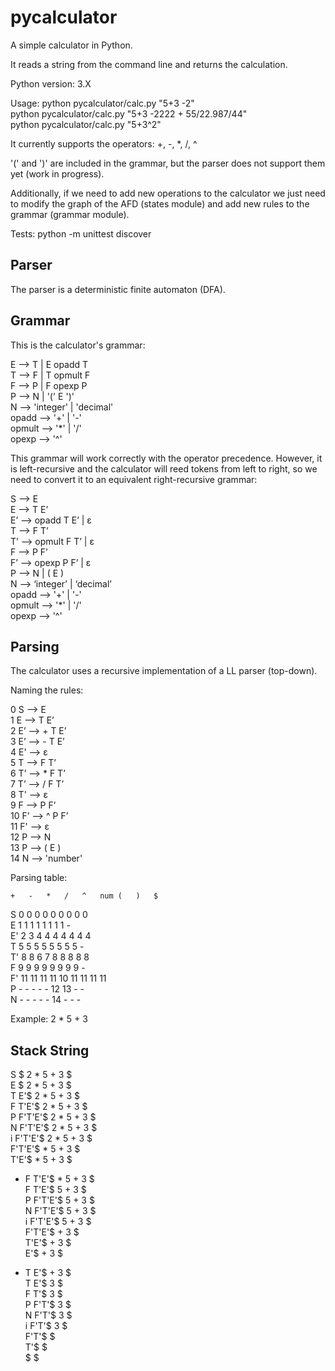 pycalculator
============

A simple calculator in Python.

It reads a string from the command line and returns the calculation.

Python version: 3.X

Usage: python pycalculator/calc.py "5+3 -2"  
       python pycalculator/calc.py "5+3 -2222     + 55/22.987/44"  
       python pycalculator/calc.py "5+3^2"  

It currently supports the operators: +, -, *, /, ^

'(' and ')' are included in the grammar, but the parser does not support them yet (work in progress).

Additionally, if we need to add new operations to the calculator we just need to modify the graph of the AFD (states module) and add new rules to the grammar (grammar module).

Tests: python -m unittest discover

Parser
------

The parser is a deterministic finite automaton (DFA).

Grammar
-------

This is the calculator's grammar:  

E  --> T | E opadd T  
T  --> F | T opmult F  
F  --> P | F opexp P  
P  --> N | '(' E ')'  
N -->  'integer' | 'decimal'  
opadd  --> '+' | '-'  
opmult --> '*' | '/'  
opexp  --> '^'  

This grammar will work correctly with the operator precedence. However, it is left-recursive and the calculator will reed tokens from left to right, so we need to convert it to an equivalent right-recursive grammar:

S  --> E  
E  --> T E’  
E’ --> opadd T E’ | ε  
T  --> F T’  
T’ --> opmult F T’ | ε  
F  --> P F’  
F’ --> opexp P F’ | ε  
P  --> N | ( E )  
N  --> ‘integer’ | ‘decimal’  
opadd  --> '+' | '-'  
opmult --> '*' | '/'  
opexp  --> '^'  

Parsing
-------

The calculator uses a recursive implementation of a LL parser (top-down).  

Naming the rules:  

0   S  --> E  
1   E  --> T E’  
2   E’ --> + T E’  
3   E’ --> - T E’  
4   E' --> ε  
5   T  --> F T’  
6   T’ --> * F T’  
7   T’ --> / F T’  
8   T' --> ε  
9   F  --> P F’  
10  F’ --> ^ P F’  
11  F' --> ε  
12  P  --> N  
13  P  --> ( E )  
14  N  --> 'number'  

Parsing table:  

    +   -   *   /   ^   num (   )   $  
S   0   0   0   0   0   0   0   0   0  
E   1   1   1   1   1   1   1   1   -  
E'  2   3   4   4   4   4   4   4   4  
T   5   5   5   5   5   5   5   5   -  
T'  8   8   6   7   8   8   8   8   8  
F   9   9   9   9   9   9   9   9   -  
F' 11  11  11  11  10  11  11  11  11  
P   -   -   -   -  -   12  13   -   -  
N   -   -   -   -   -  14   -   -   -  

Example: 2 * 5 + 3  

Stack       String  
--------------------------  
S $           2 * 5 + 3 $  
E $           2 * 5 + 3 $  
T E'$         2 * 5 + 3 $  
F T'E'$       2 * 5 + 3 $  
P F'T'E'$     2 * 5 + 3 $  
N F'T'E'$     2 * 5 + 3 $  
i F'T'E'$     2 * 5 + 3 $  
F'T'E'$       * 5 + 3 $  
T'E'$         * 5 + 3 $  
* F T'E'$     * 5 + 3 $  
F T'E'$       5 + 3 $  
P F'T'E'$     5 + 3 $  
N F'T'E'$     5 + 3 $  
i F'T'E'$     5 + 3 $  
F'T'E'$       + 3 $  
T'E'$         + 3 $  
E'$           + 3 $  
+ T E'$       + 3 $  
T E'$         3 $  
F T'$         3 $  
P F'T'$       3 $  
N F'T'$       3 $  
i F'T'$       3 $  
F'T'$         $  
T'$           $  
$             $  
